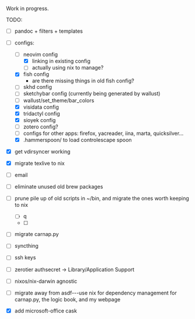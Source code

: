 Work in progress.

TODO:

- [ ] pandoc + filters + templates
- [ ] configs:
    - [ ] neovim config
         - [x] linking in existing config
         - [ ] actually using nix to manage?
    - [x] fish config
         -   are there missing things in old fish config?
    - [ ] skhd config
    - [ ] sketchybar config (currently being generated by wallust)
    - [ ] wallust/set_theme/bar_colors
    - [x] visidata config
    - [x] tridactyl config
    - [x] sioyek config 
    - [ ] zotero config? 
    - [ ] configs for other apps: firefox, yacreader, iina, marta, quicksilver...
    - [x] .hammerspoon/ to load controlescape spoon
- [x] get vdirsyncer working
- [x] migrate texlive to nix
- [ ] email
- [ ] eliminate unused old brew packages
- [ ] prune pile up of old scripts in ~/bin, and migrate the ones worth keeping to nix
     - [ ] q
     - [ ] 
- [ ] migrate carnap.py
- [ ] syncthing
- [ ] ssh keys
- [ ] zerotier authsecret -> Library/Application Support
- [ ] nixos/nix-darwin agnostic
- [ ] migrate away from asdf---use nix for dependency management for carnap.py, the logic book, and my webpage
- [x] add microsoft-office cask



